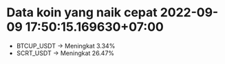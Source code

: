 # Data koin yang naik cepat 2022-09-09 17:50:15.169630+07:00

* BTCUP_USDT -> Meningkat 3.34%
* SCRT_USDT -> Meningkat 26.47%
